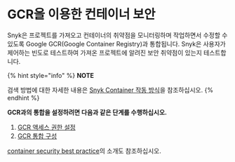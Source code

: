 # GCR을 이용한 컨테이너 보안

Snyk은 프로젝트를 가져오고 컨테이너의 취약점을 모니터링하며 작업하면서 수정할 수 있도록 Google GCR(Google Container Registry)과 통합됩니다. Snyk은 사용자가 제어하는 빈도로 테스트하여 가져온 프로젝트에 알려진 보안 취약점이 있는지 테스트합니다.

{% hint style="info" %}
**NOTE**

검색 방법에 대한 자세한 내용은 [Snyk Container 작동 방식](../../snyk-container-security-basics/how-snyk-container-works.md)을 참조하십시오.
{% endhint %}

**GCR과의 통합을 설정하려면 다음과 같은 단계를 수행하십시오.**

1. [GCR 액세스 권한 설정](enable-permissions-to-access-gcr.md)
2. [GCR 통합 구성](configure-integration-for-gcr.md)

[container security best practice](https://snyk.io/learn/container-security/)의 소개도 참조하십시오.
